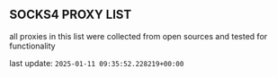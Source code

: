 ## SOCKS4 PROXY LIST

all proxies in this list were collected from open sources and tested for functionality

last update: `2025-01-11 09:35:52.228219+00:00`